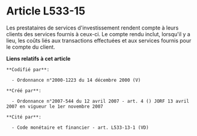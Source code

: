 # Article L533-15

Les prestataires de services d'investissement rendent compte à leurs clients des services fournis à ceux-ci. Le compte rendu
inclut, lorsqu'il y a lieu, les coûts liés aux transactions effectuées et aux services fournis pour le compte du client.

**Liens relatifs à cet article**

	**Codifié par**:

	  - Ordonnance n°2000-1223 du 14 décembre 2000 (V)

	**Créé par**:

	  - Ordonnance n°2007-544 du 12 avril 2007 - art. 4 () JORF 13 avril 2007 en vigueur le 1er novembre 2007

	**Cité par**:

	  - Code monétaire et financier - art. L533-13-1 (VD)
